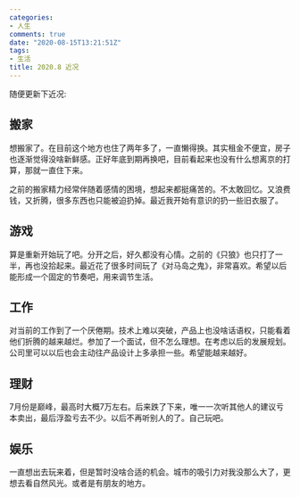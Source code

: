 ```yaml
---
categories:
- 人生
comments: true
date: "2020-08-15T13:21:51Z"
tags:
- 生活
title: 2020.8 近况
---
```


随便更新下近况:

## 搬家

想搬家了。在目前这个地方也住了两年多了，一直懒得换。其实租金不便宜，房子也逐渐觉得没啥新鲜感。正好年底到期再换吧，目前看起来也没有什么想离京的打算，那就一直住下来。

之前的搬家精力经常伴随着感情的困境，想起来都挺痛苦的。不太敢回忆。又浪费钱，又折腾，很多东西也只能被迫扔掉。最近我开始有意识的扔一些旧衣服了。

## 游戏
算是重新开始玩了吧。分开之后，好久都没有心情。之前的《只狼》也只打了一半，再也没拾起来。最近花了很多时间玩了《对马岛之鬼》，非常喜欢。希望以后能形成一个固定的节奏吧，用来调节生活。

## 工作
对当前的工作到了一个厌倦期。技术上难以突破，产品上也没啥话语权，只能看着他们折腾的越来越烂。参加了一个面试，但不怎么理想。在考虑以后的发展规划。公司里可以以后也会主动往产品设计上多承担一些。希望能越来越好。

## 理财
7月份是巅峰，最高时大概7万左右。后来跌了下来，唯一一次听其他人的建议亏本卖出，最后浮盈亏去不少。以后不再听别人的了。自己玩吧。

## 娱乐
一直想出去玩来着，但是暂时没啥合适的机会。城市的吸引力对我没那么大了，更想去看自然风光。或者是有朋友的地方。
